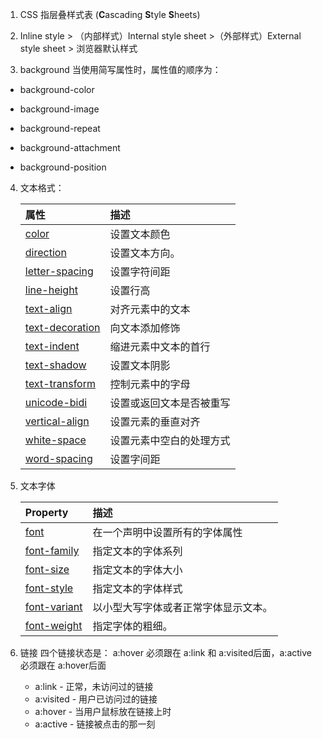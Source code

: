 1. CSS 指层叠样式表 (**C**ascading **S**tyle **S**heets)

2. Inline style > （内部样式）Internal style sheet >（外部样式）External style sheet > 浏览器默认样式
3. background 当使用简写属性时，属性值的顺序为：

- background-color

- background-image
- background-repeat
- background-attachment
- background-position

4. 文本格式：

   | 属性                                                         | 描述                     |
   | :----------------------------------------------------------- | :----------------------- |
   | [color](https://www.runoob.com/cssref/pr-text-color.html)    | 设置文本颜色             |
   | [direction](https://www.runoob.com/cssref/pr-text-direction.html) | 设置文本方向。           |
   | [letter-spacing](https://www.runoob.com/cssref/pr-text-letter-spacing.html) | 设置字符间距             |
   | [line-height](https://www.runoob.com/cssref/pr-dim-line-height.html) | 设置行高                 |
   | [text-align](https://www.runoob.com/cssref/pr-text-text-align.html) | 对齐元素中的文本         |
   | [text-decoration](https://www.runoob.com/cssref/pr-text-text-decoration.html) | 向文本添加修饰           |
   | [text-indent](https://www.runoob.com/cssref/pr-text-text-indent.html) | 缩进元素中文本的首行     |
   | [text-shadow](https://www.runoob.com/cssref/css3-pr-text-shadow.html) | 设置文本阴影             |
   | [text-transform](https://www.runoob.com/cssref/pr-text-text-transform.html) | 控制元素中的字母         |
   | [unicode-bidi](https://www.runoob.com/cssref/pr-text-unicode-bidi.html) | 设置或返回文本是否被重写 |
   | [vertical-align](https://www.runoob.com/cssref/pr-pos-vertical-align.html) | 设置元素的垂直对齐       |
   | [white-space](https://www.runoob.com/cssref/pr-text-white-space.html) | 设置元素中空白的处理方式 |
   | [word-spacing](https://www.runoob.com/cssref/pr-text-word-spacing.html) | 设置字间距               |

5. 文本字体 

   | Property                                                     | 描述                                 |
   | :----------------------------------------------------------- | :----------------------------------- |
   | [font](https://www.runoob.com/cssref/pr-font-font.html)      | 在一个声明中设置所有的字体属性       |
   | [font-family](https://www.runoob.com/cssref/pr-font-font-family.html) | 指定文本的字体系列                   |
   | [font-size](https://www.runoob.com/cssref/pr-font-font-size.html) | 指定文本的字体大小                   |
   | [font-style](https://www.runoob.com/cssref/pr-font-font-style.html) | 指定文本的字体样式                   |
   | [font-variant](https://www.runoob.com/cssref/pr-font-font-variant.html) | 以小型大写字体或者正常字体显示文本。 |
   | [font-weight](https://www.runoob.com/cssref/pr-font-weight.html) | 指定字体的粗细。                     |

6. 链接   四个链接状态是：    a:hover 必须跟在 a:link 和 a:visited后面，a:active 必须跟在 a:hover后面
   - a:link - 正常，未访问过的链接
   - a:visited - 用户已访问过的链接
   - a:hover - 当用户鼠标放在链接上时
   - a:active - 链接被点击的那一刻